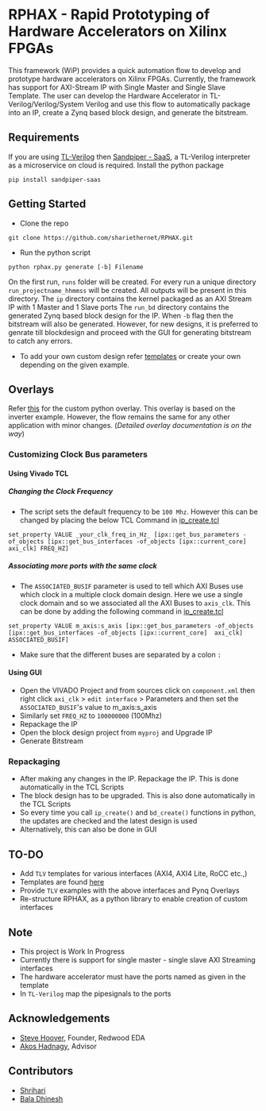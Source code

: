 # RPHAX - Rapid Prototyping of Hardware Accelerators on Xilinx FPGAs 

This framework (WiP) provides a quick automation flow to develop and prototype hardware accelerators on Xilinx FPGAs. Currently, the framework has support for AXI-Stream IP with Single Master and Single Slave Template. The user can develop the Hardware Accelerator in TL-Verilog/Verilog/System Verilog and use this flow to automatically package into an IP, create a Zynq based block design, and generate the bitstream.

## Requirements

If you are using [TL-Verilog](https://www.redwoodeda.com/tl-verilog) then [Sandpiper - SaaS](https://gitlab.com/rweda/sandpiper-saas), a TL-Verilog interpreter as a microservice on cloud is required. Install the python package

```pip install sandpiper-saas```

## Getting Started 

- Clone the repo 

```git clone https://github.com/shariethernet/RPHAX.git```

- Run the python script

```python rphax.py generate [-b] Filename ```

On the first run, `runs` folder will be created. For every run a unique directory `run_projectname_hhmmss` will be created. All outputs will be present in this directory. 
The `ip` directory contains the kernel packaged as an AXI Stream IP with 1 Master and 1 Slave ports
The `run_bd` directory contains the generated Zynq based block design for the IP.
When `-b` flag then the bitstream will also be generated. However, for new designs, it is preferred to genrate till blockdesign and proceed with the GUI for generating bitstream to catch any errors. 

- To add your own custom design refer [templates](/templates) or create your own depending on the given example.

## Overlays

Refer [this](./inverter.ipynb) for the custom python overlay. This overlay is based on the inverter example. However, the flow remains the same for any other application with minor changes. (*Detailed overlay documentation is on the way*)

### Customizing Clock Bus parameters 

#### Using Vivado TCL 

##### Changing the Clock Frequency

- The script sets the default frequency to be `100 Mhz`. However this can be changed by placing the below TCL Command in [ip_create.tcl](src/ip_create.tcl)

 ```
set_property VALUE _your_clk_freq_in_Hz_ [ipx::get_bus_parameters -of_objects [ipx::get_bus_interfaces -of_objects [ipx::current_core]  axi_clk] FREQ_HZ]
```
##### Associating more ports with the same clock

- The `ASSOCIATED_BUSIF` parameter is used to tell which AXI Buses use which clock in a multiple clock domain design. Here we use a single clock domain and so we associated all the AXI Buses to `axis_clk`. This can be done by adding the following command in [ip_create.tcl](src/ip_create.tcl)

```
set_property VALUE m_axis:s_axis [ipx::get_bus_parameters -of_objects [ipx::get_bus_interfaces -of_objects [ipx::current_core]  axi_clk] ASSOCIATED_BUSIF]
```

- Make sure that the different buses are separated by a colon `:`

#### Using GUI

- Open the VIVADO Project and from sources click on `component.xml` then right click `axi_clk` > `edit interface` > Parameters and then set the `ASSOCIATED_BUSIF`'s value to m_axis:s_axis
- Similarly set `FREQ_HZ` to `100000000` (100Mhz) 
- Repackage the IP
- Open the block design project from `myproj` and Upgrade IP
- Generate Bitstream

### Repackaging

- After making any changes in the IP. Repackage the IP. This is done automatically in the TCL Scripts
- The block design has to be upgraded. This is also done automatically in the TCL Scripts
- So every time you call `ip_create()` and `bd_create()` functions in python, the updates are checked and the latest design is used
- Alternatively, this can also be done in GUI


## TO-DO

- Add `TLV` templates for various interfaces (AXI4, AXI4 Lite, RoCC etc.,)
- Templates are found [here](./templates)
- Provide `TLV` examples with the above interfaces and Pynq Overlays 
- Re-structure RPHAX, as a python library to enable creation of custom interfaces

## Note

- This project is Work In Progress
- Currently there is support for single master - single slave AXI Streaming interfaces 
- The hardware accelerator must have the ports named as given in the template
- In `TL-Verilog` map the pipesignals to the ports 

## Acknowledgements

- [Steve Hoover](https://github.com/stevehoover), Founder, Redwood EDA
- [Akos Hadnagy](https://github.com/ahadnagy), Advisor

## Contributors

- [Shrihari](https://www.linkedin.com/in/shariethernet/)
- [Bala Dhinesh](https://www.linkedin.com/in/bala-dhinesh/)